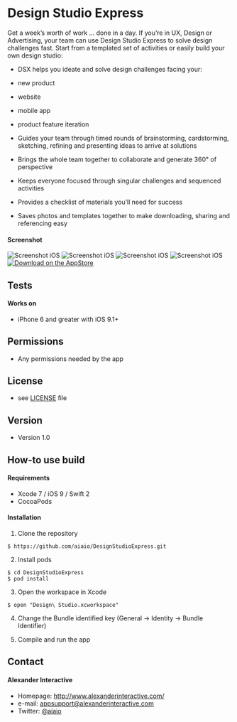Design Studio Express
======
Get a week’s worth of work … done in a day. If you’re in UX, Design or Advertising, 
your team can use Design Studio Express to solve design challenges fast. 
Start from a templated set of activities or easily build your own design studio:
* DSX helps you ideate and solve design challenges facing your:

* new product

* website

* mobile app

* product feature iteration

* Guides your team through timed rounds of brainstorming, cardstorming, sketching, refining and presenting ideas to arrive at solutions

* Brings the whole team together to collaborate and generate 360° of perspective

* Keeps everyone focused through singular challenges and sequenced activities

* Provides a checklist of materials you’ll need for success

* Saves photos and templates together to make downloading, sharing and referencing easy

#### Screenshot
![Screenshot iOS](https://github.com/aiaio/DesignStudioExpress/blob/master/Screenshots/designstudio.jpeg)
![Screenshot iOS](https://github.com/aiaio/DesignStudioExpress/blob/master/Screenshots/challenge.jpeg)
![Screenshot iOS](https://github.com/aiaio/DesignStudioExpress/blob/master/Screenshots/timer.jpeg)
![Screenshot iOS](https://github.com/aiaio/DesignStudioExpress/blob/master/Screenshots/gallery.jpeg)
[![Download on the AppStore](https://github.com/aiaio/DesignStudioExpress/blob/master/Screenshots/appstore.png)](https://itunes.apple.com/us/app/design-studio-express/id1054379438)

## Tests
#### Works on
* iPhone 6 and greater with iOS 9.1+

## Permissions
* Any permissions needed by the app

## License 
* see [LICENSE](https://github.com/aiaio/DesignStudioExpress/blob/master/LICENSE.md) file

## Version 
* Version 1.0

## How-to use build
#### Requirements
* Xcode 7 / iOS 9 / Swift 2
* CocoaPods

#### Installation

1) Clone the repository
```
$ https://github.com/aiaio/DesignStudioExpress.git
````
2) Install pods
```
$ cd DesignStudioExpress
$ pod install
```
3) Open the workspace in Xcode
```
$ open "Design\ Studio.xcworkspace"
```
4) Change the Bundle identified key (General -> Identity -> Bundle Identifier)

5) Compile and run the app

## Contact
#### Alexander Interactive
* Homepage: http://www.alexanderinteractive.com/
* e-mail: appsupport@alexanderinteractive.com
* Twitter: [@aiaio](https://twitter.com/aiaio "aiaio on Twitter")
